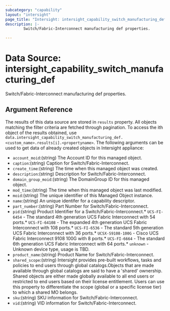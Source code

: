 ```yaml
---
subcategory: "capability"
layout: "intersight"
page_title: "Intersight: intersight_capability_switch_manufacturing_def"
description: |-
        Switch/Fabric-Interconnect manufacturing def properties.

---
```


# Data Source: intersight_capability_switch_manufacturing_def
Switch/Fabric-Interconnect manufacturing def properties.
## Argument Reference
The results of this data source are stored in `results` property.
All objects matching the filter criteria are fetched through pagination.
To access the ith object of the results obtained, use `data.intersight_capability_switch_manufacturing_def.<custom_name>.results[i].<propertyname>`.
The following arguments can be used to get data of already created objects in Intersight appliance:
* `account_moid`:(string) The Account ID for this managed object. 
* `caption`:(string) Caption for Switch/Fabric-Interconnect. 
* `create_time`:(string) The time when this managed object was created. 
* `description`:(string) Description for Switch/Fabric-Interconnect. 
* `domain_group_moid`:(string) The DomainGroup ID for this managed object. 
* `mod_time`:(string) The time when this managed object was last modified. 
* `moid`:(string) The unique identifier of this Managed Object instance. 
* `name`:(string) An unique identifer for a capability descriptor. 
* `part_number`:(string) Part Number for Switch/Fabric-Interconnect. 
* `pid`:(string) Product Identifier for a Switch/Fabric-Interconnect.* `UCS-FI-6454` - The standard 4th generation UCS Fabric Interconnect with 54 ports.* `UCS-FI-64108` - The expanded 4th generation UCS Fabric Interconnect with 108 ports.* `UCS-FI-6536` - The standard 5th generation UCS Fabric Interconnect with 36 ports.* `UCSX-S9108-100G` - Cisco UCS Fabric Interconnect 9108 100G with 8 ports.* `UCS-FI-6664` - The standard 6th generation UCS Fabric Interconnect with 64 ports.* `unknown` - Unknown device type, usage is TBD. 
* `product_name`:(string) Product Name for Switch/Fabric-Interconnect. 
* `shared_scope`:(string) Intersight provides pre-built workflows, tasks and policies to end users through global catalogs.Objects that are made available through global catalogs are said to have a 'shared' ownership. Shared objects are either made globally available to all end users or restricted to end users based on their license entitlement. Users can use this property to differentiate the scope (global or a specific license tier) to which a shared MO belongs. 
* `sku`:(string) SKU information for Switch/Fabric-Interconnect. 
* `vid`:(string) VID information for Switch/Fabric-Interconnect. 
 
